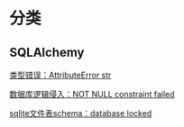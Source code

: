 # 分类

## SQLAlchemy

[类型错误：AttributeError str](article/sqlalchemy/001_attribute-error-str.md)

[数据库逻辑侵入：NOT NULL constraint failed](article/sqlalchemy/002_object-uuid-number.md)

[sqlite文件表schema：database locked](article/sqlalchemy/003_database-locked.md)
